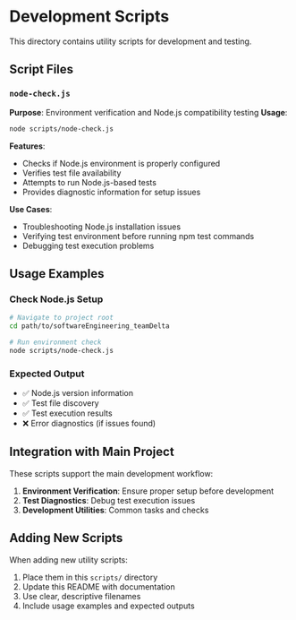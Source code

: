 # Development Scripts

This directory contains utility scripts for development and testing.

## Script Files

### `node-check.js`
**Purpose**: Environment verification and Node.js compatibility testing
**Usage**: 
```bash
node scripts/node-check.js
```

**Features**:
- Checks if Node.js environment is properly configured
- Verifies test file availability
- Attempts to run Node.js-based tests
- Provides diagnostic information for setup issues

**Use Cases**:
- Troubleshooting Node.js installation issues
- Verifying test environment before running npm test commands
- Debugging test execution problems

## Usage Examples

### Check Node.js Setup
```bash
# Navigate to project root
cd path/to/softwareEngineering_teamDelta

# Run environment check
node scripts/node-check.js
```

### Expected Output
- ✅ Node.js version information
- ✅ Test file discovery
- ✅ Test execution results
- ❌ Error diagnostics (if issues found)

## Integration with Main Project

These scripts support the main development workflow:
1. **Environment Verification**: Ensure proper setup before development
2. **Test Diagnostics**: Debug test execution issues  
3. **Development Utilities**: Common tasks and checks

## Adding New Scripts

When adding new utility scripts:
1. Place them in this `scripts/` directory
2. Update this README with documentation
3. Use clear, descriptive filenames
4. Include usage examples and expected outputs